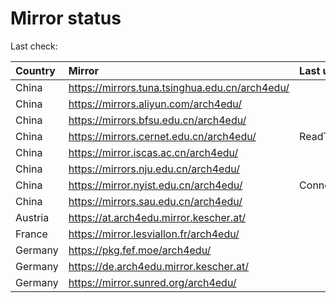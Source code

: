 <script src="./time.js"></script>
# Mirror status
Last check: <script type="text/javascript">localize(1748007232.857798);</script>

|Country|Mirror|Last update|
|:------|:-----|:----------|
|China|https://mirrors.tuna.tsinghua.edu.cn/arch4edu/|<script type="text/javascript">localize(1747983010);</script>|
|China|https://mirrors.aliyun.com/arch4edu/|<script type="text/javascript">localize(1747983010);</script>|
|China|https://mirrors.bfsu.edu.cn/arch4edu/|<script type="text/javascript">localize(1747939519);</script>|
|China|https://mirrors.cernet.edu.cn/arch4edu/|ReadTimeout|
|China|https://mirror.iscas.ac.cn/arch4edu/|<script type="text/javascript">localize(1747983010);</script>|
|China|https://mirrors.nju.edu.cn/arch4edu/|<script type="text/javascript">localize(1747896331);</script>|
|China|https://mirror.nyist.edu.cn/arch4edu/|ConnectionError|
|China|https://mirrors.sau.edu.cn/arch4edu/|<script type="text/javascript">localize(1731653531);</script>|
|Austria|https://at.arch4edu.mirror.kescher.at/|<script type="text/javascript">localize(1747983010);</script>|
|France|https://mirror.lesviallon.fr/arch4edu/|<script type="text/javascript">localize(1747983010);</script>|
|Germany|https://pkg.fef.moe/arch4edu/|<script type="text/javascript">localize(1747983010);</script>|
|Germany|https://de.arch4edu.mirror.kescher.at/|<script type="text/javascript">localize(1747983010);</script>|
|Germany|https://mirror.sunred.org/arch4edu/|<script type="text/javascript">localize(1747983010);</script>|

<script src="./tablefilter/tablefilter.js"></script>
<script src="./table.js"></script>
